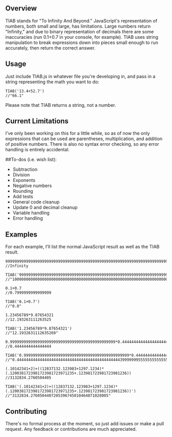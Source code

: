 
## Overview

TIAB stands for "To Infinity And Beyond."  JavaScript's representation of numbers, both small and large, has limitations.  Large numbers return "Infinity," and due to binary representation of decimals there are some inaccuracies (run 0.1+0.7 in your console, for example).  TIAB uses string manipulation to break expressions down into pieces small enough to run accurately, then return the correct answer.

## Usage

Just include TIAB.js in whatever file you're developing in, and pass in a string representing the math you want to do:

	TIAB('13.4+52.7') 
	//"66.1"

Please note that TIAB returns a string, not a number.

## Current Limitations

I've only been working on this for a little while, so as of now the only expressions that can be used are parentheses, multiplication, and addition of positive numbers.  There is also no syntax error checking, so any error handling is entirely accidental.

##To-dos (i.e. wish list):

* Subtraction
* Division
* Exponents
* Negative numbers
* Rounding
* Add tests
* General code cleanup
* Update 0 and decimal cleanup
* Variable handling
* Error handling

## Examples

For each example, I'll list the normal JavaScript result as well as the TIAB result.

	99999999999999999999999999999999999999999999999999999999999999999999999999999999999999999999999999999999999999999999999999999999999999999999999999999999999999999999999999999999999999999999999999999999999999999999999999999999999999999999999999999999999999999999999999999999999999999999999999999999999999999999999999999999+1
	//Infinity

	TIAB('99999999999999999999999999999999999999999999999999999999999999999999999999999999999999999999999999999999999999999999999999999999999999999999999999999999999999999999999999999999999999999999999999999999999999999999999999999999999999999999999999999999999999999999999999999999999999999999999999999999999999999999999999999999+1')
	//"100000000000000000000000000000000000000000000000000000000000000000000000000000000000000000000000000000000000000000000000000000000000000000000000000000000000000000000000000000000000000000000000000000000000000000000000000000000000000000000000000000000000000000000000000000000000000000000000000000000000000000000000000000000"

	0.1+0.7
	//0.7999999999999999

	TIAB('0.1+0.7')
	//"0.8"

	1.23456789*9.87654321
	//12.193263111263525

	TIAB('1.23456789*9.87654321')
	//"12.1932631112635269"

	0.9999999999999999999999999999999999999999999999*0.44444444444444444444444444444444444444444444444444444
	//0.4444444444444444

	TIAB('0.9999999999999999999999999999999999999999999999*0.44444444444444444444444444444444444444444444444444444')
	//"0.444444444444444444444444444444444444444444444399999995555555555555555555555555555555555555555555556"

	(.10142341+2)+((12837132.123983+1297.1234)*(.1200381723981723981723971235+.123981723981723981236))
	//3132834.2760504405
	
	TIAB('(.10142341+2)+((12837132.123983+1297.1234)*(.1200381723981723981723971235+.123981723981723981236))')
	//"3132834.2760504407205396745010464871028005"

## Contributing

There's no formal process at the moment, so just add issues or make a pull request.  Any feedback or contributions are much appreciated.  
